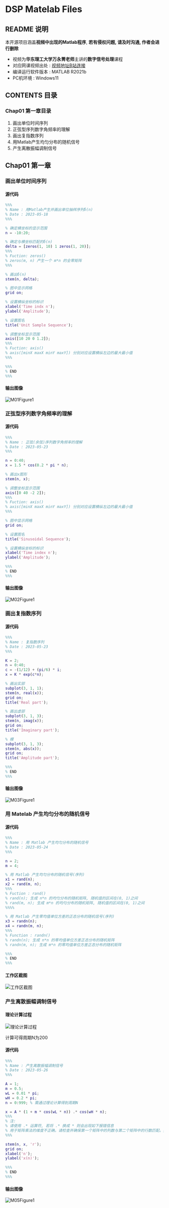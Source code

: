 # DSP Matelab Files

## README 说明

本开源项目涵盖**视频中出现的Matlab程序**, **若有侵权问题, 请及时沟通, 作者会进行删除**

- 视频为**华东理工大学万永菁老师**主讲的**数字信号处理**课程
- 对应网课视频出处 : [视频地址B站连接](https://www.bilibili.com/video/BV13P411P7Pv/?share_source=copy_web&vd_source=0db47c15b9f51dbaa4548ec2dc55dea4)
- 编译运行软件版本 : MATLAB R2021b
- PC机环境 : Windows11

## CONTENTS 目录

### Chap01 第一章目录

1. 画出单位时间序列
2. 正弦型序列数字角频率的理解
3. 画出复指数序列
4. 用Matlab产生均匀分布的随机信号
5. 产生离散振幅调制信号

## Chap01 第一章

### 画出单位时间序列

#### 源代码

```matlab
%%%
% Name : 用Matlab产生并画出单位抽样序列δ(n)
% Date : 2023-05-18
%%%

% 确定横坐标的显示范围
n = -10:20;

% 确定与横坐标匹配的δ(n)
delta = [zeros(1, 10) 1 zeros(1, 20)];
%%%
% Fuction: zeros()
% zeros(m, n) 产生一个 m*n 的全零矩阵
%%%

% 画出δ(n)
stem(n, delta);

% 图中显示网格
grid on;

% 设置横纵坐标的标识
xlabel('Time indx n');
ylabel('Amplitude');

% 设置图名
title('Unit Sample Sequence');

% 调整坐标显示范围
axis([10 20 0 1.2]);
%%%
% Fuction: axis()
% axis([minX maxX minY maxY]) 分别对应设置横纵左边的最大最小值
%%%

%%%
% END
%%%


```

#### 输出图像

![M01Figure1](https://raw.githubusercontent.com/See-YouL/MarkdownPhotos/main/202305261939581.png)

### 正弦型序列数字角频率的理解

#### 源代码

```matlab
%%%
% Name : 正弦(余弦)序列数字角频率的理解
% Date : 2023-05-23
%%%

n = 0:40;
x = 1.5 * cos(0.2 * pi * n);

% 画出x图形
stem(n, x);

% 调整坐标显示范围
axis([0 40 -2 2]);
%%%
% Fuction: axis()
% axis([minX maxX minY maxY]) 分别对应设置横纵左边的最大最小值
%%%

% 图中显示网格
grid on;

% 设置图名
title('Sinusoidal Sequence');

% 设置横纵坐标的标识
xlabel('Time index n');
ylabel('Amplitude');

%%%
% END
%%%

```

#### 输出图像

![M02Figure1](https://raw.githubusercontent.com/See-YouL/MarkdownPhotos/main/202305261941177.png)

### 画出复指数序列

#### 源代码

```matlab
%%%
% Name : 复指数序列
% Date : 2023-05-23
%%%

K = 2;
n = 0:40;
c = -(1/12) + (pi/6) * i;
x = K * exp(c*n);

% 画出实部
subplot(3, 1, 1);
stem(n, real(x));
grid on;
title('Real part');

% 画出虚部
subplot(3, 1, 3);
stem(n, imag(x));
grid on;
title('Imaginary part');

% 模
subplot(3, 1, 3);
stem(n, abs(x));
grid on;
title('Amplitude part');

%%%
% END
%%%

```

#### 输出图像

![M03Figure1](https://raw.githubusercontent.com/See-YouL/MarkdownPhotos/main/202305261941547.png)

### 用 Matelab 产生均匀分布的随机信号

#### 源代码

```matlab
%%%
% Name : 用 Matlab 产生均匀分布的随机信号
% Date : 2023-05-24
%%%

n = 2;
m = 4;

% 用 Matlab 产生均匀分布的随机信号(序列)
x1 = rand(n);
x2 = rand(m, n);
%%%
% Fuction : rand()
% rand(n); 生成 n*n 的均匀分布的随机矩阵, 随机值的区间在(0, 1)之间
% rand(m, n); 生成 m*n 的均匀分布的随机矩阵, 随机值的区间在(0, 1)之间
%%%%

% 用 Matlab 产生零均值单位方差的正态分布的随机信号(序列)
x3 = randn(n);
x4 = randn(m, n);
%%%
% Function : randn()
% randn(n); 生成 n*n 的零均值单位方差正态分布的随机矩阵
% randn(m, n); 生成 m*n 的零均值单位方差正态分布的随机矩阵

%%%
% END
%%%

```

#### 工作区截图

![工作区截图](https://raw.githubusercontent.com/See-YouL/MarkdownPhotos/main/202305261943109.png)

### 产生离散振幅调制信号

#### 理论计算过程

![理论计算过程](https://raw.githubusercontent.com/See-YouL/MarkdownPhotos/main/202305261944908.png)

计算可得周期N为200

#### 源代码

```matlab
%%%
% Name : 产生离散振幅调制信号
% Date : 2023-05-26
%%%

A = 1;
m = 0.5;
wL = 0.01 * pi;
wH = 0.2 * pi;
n = 0:999; % 需通过理论计算得到周期N

x = A * (1 + m * cos(wL * n)) .* cos(wH * n);
%%%
% 注:
% 请使用 .* 运算符, 若将 .* 换成 * 则会出现如下报错信息
% 用于矩阵乘法的维度不正确。请检查并确保第一个矩阵中的列数与第二个矩阵中的行数匹配。要执行按元素相乘，请使用 '.*'。
%%%

stem(n, x, 'r');
grid on;
xlabel('n');
ylabel('x(n)');

%%%
% END
%%%

```

#### 输出图像

![M05Figure1](https://raw.githubusercontent.com/See-YouL/MarkdownPhotos/main/202305261944792.png)


